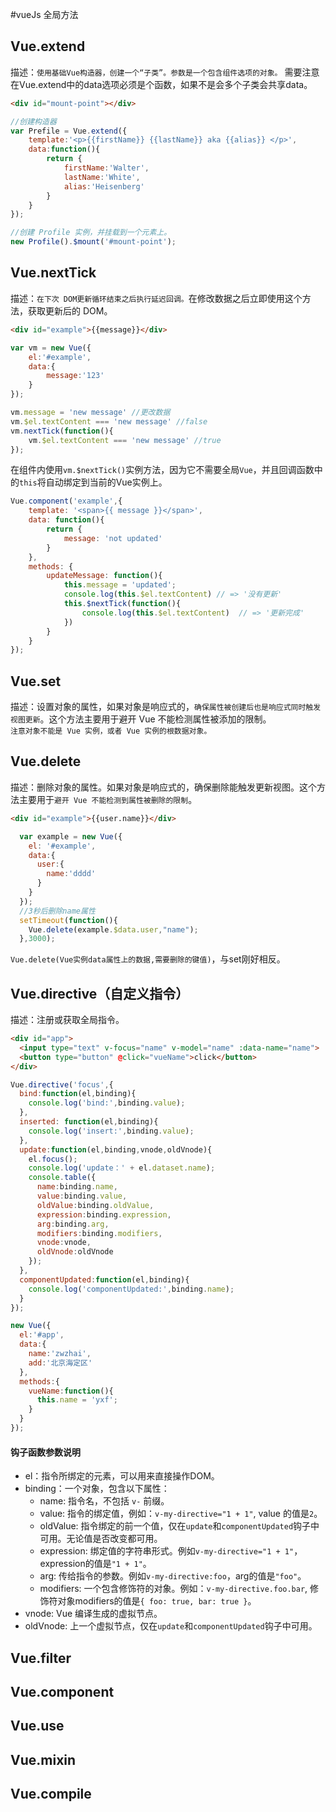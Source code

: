 #vueJs 全局方法

## Vue.extend
描述：`使用基础Vue构造器，创建一个“子类”。参数是一个包含组件选项的对象。`
需要注意在Vue.extend中的data选项必须是个函数，如果不是会多个子类会共享data。
```html
<div id="mount-point"></div>
```
```javascript
//创建构造器
var Prefile = Vue.extend({
	template:'<p>{{firstName}} {{lastName}} aka {{alias}} </p>',
	data:function(){
		return {
			firstName:'Walter',
			lastName:'White',
			alias:'Heisenberg'
		}
	}
});

//创建 Profile 实例，并挂载到一个元素上。
new Profile().$mount('#mount-point');
```

## Vue.nextTick
描述：`在下次 DOM更新循环结束之后执行延迟回调。`在修改数据之后立即使用这个方法，获取更新后的 DOM。
```html
<div id="example">{{message}}</div>
```
```javascript
var vm = new Vue({
	el:'#example',
	data:{
		message:'123'
	}
});

vm.message = 'new message' //更改数据
vm.$el.textContent === 'new message' //false
vm.nextTick(function(){
	vm.$el.textContent === 'new message' //true
});
```
在组件内使用`vm.$nextTick()`实例方法，因为它不需要全局`Vue`，并且回调函数中的`this`将自动绑定到当前的Vue实例上。
```javascript
Vue.component('example',{
	template: '<span>{{ message }}</span>',
	data: function(){
		return {
			message: 'not updated'
		}
	},
	methods: {
		updateMessage: function(){
			this.message = 'updated';
			console.log(this.$el.textContent) // => '没有更新'
			this.$nextTick(function(){
				console.log(this.$el.textContent)  // => '更新完成'
			})
		}
	}
});
```

## Vue.set
描述：设置对象的属性，如果对象是响应式的，`确保属性被创建后也是响应式同时触发视图更新`。这个方法主要用于避开 Vue 不能检测属性被添加的限制。<br>
`注意对象不能是 Vue 实例，或者 Vue 实例的根数据对象。`


## Vue.delete
描述：删除对象的属性。如果对象是响应式的，确保删除能触发更新视图。这个方法主要用于`避开 Vue 不能检测到属性被删除的限制`。
```html
<div id="example">{{user.name}}</div>
```
```javascript
  var example = new Vue({
    el: '#example',
    data:{
      user:{
        name:'dddd'
      }
    }
  });
  //3秒后删除name属性
  setTimeout(function(){
    Vue.delete(example.$data.user,"name");
  },3000);
```
`Vue.delete(Vue实例data属性上的数据,需要删除的键值)`，与set刚好相反。


## Vue.directive（自定义指令）
描述：注册或获取全局指令。
```html
<div id="app">
  <input type="text" v-focus="name" v-model="name" :data-name="name">
  <button type="button" @click="vueName">click</button>
</div>
```
```javascript
Vue.directive('focus',{
  bind:function(el,binding){
    console.log('bind:',binding.value);
  },
  inserted: function(el,binding){
    console.log('insert:',binding.value);
  },
  update:function(el,binding,vnode,oldVnode){
    el.focus();
    console.log('update：' + el.dataset.name);
    console.table({
      name:binding.name,
      value:binding.value,
      oldValue:binding.oldValue,
      expression:binding.expression,
      arg:binding.arg,
      modifiers:binding.modifiers,
      vnode:vnode,
      oldVnode:oldVnode
    });
  },
  componentUpdated:function(el,binding){
    console.log('componentUpdated:',binding.name);
  }
});

new Vue({
  el:'#app',
  data:{
    name:'zwzhai',
    add:'北京海定区'
  },
  methods:{
    vueName:function(){
      this.name = 'yxf';
    }
  }
});
```
#### 钩子函数参数说明
- el：指令所绑定的元素，可以用来直接操作DOM。
- binding：一个对象，包含以下属性：
  - name: 指令名，不包括 `v-` 前缀。
  - value: 指令的绑定值，例如：`v-my-directive="1 + 1"`, value 的值是`2`。
  - oldValue: 指令绑定的前一个值，仅在`update`和`componentUpdated`钩子中可用。无论值是否改变都可用。
  - expression: 绑定值的字符串形式。例如`v-my-directive="1 + 1"`，expression的值是`"1 + 1"`。
  - arg: 传给指令的参数。例如`v-my-directive:foo`，arg的值是`"foo"`。
  - modifiers: 一个包含修饰符的对象。例如：`v-my-directive.foo.bar`, 修饰符对象modifiers的值是`{ foo: true, bar: true }`。
- vnode: Vue 编译生成的虚拟节点。
- oldVnode: 上一个虚拟节点，仅在`update`和`componentUpdated`钩子中可用。


## Vue.filter



## Vue.component



## Vue.use



## Vue.mixin



## Vue.compile